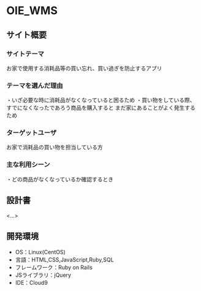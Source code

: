 # OIE_WMS

## サイト概要
### サイトテーマ
お家で使用する消耗品等の買い忘れ、買い過ぎを防止するアプリ

### テーマを選んだ理由
・いざ必要な時に消耗品がなくなっていると困るため
・買い物をしている際、すでになくなったであろう商品を購入すると まだ家にあることがよく発生するため

### ターゲットユーザ
お家で消耗品の買い物を担当している方

### 主な利用シーン
・どの商品がなくなっているか確認するとき

## 設計書
<...>

## 開発環境
- OS：Linux(CentOS)
- 言語：HTML,CSS,JavaScript,Ruby,SQL
- フレームワーク：Ruby on Rails
- JSライブラリ：jQuery
- IDE：Cloud9